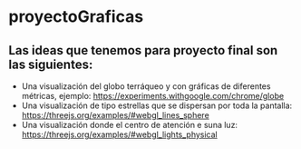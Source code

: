# proyectoGraficas

## Las ideas que tenemos para proyecto final son las siguientes:

* Una visualización del globo terráqueo y con gráficas de diferentes métricas, ejemplo: https://experiments.withgoogle.com/chrome/globe
* Una visualización de tipo estrellas que se dispersan por toda la pantalla: https://threejs.org/examples/#webgl_lines_sphere
* Una visualización donde el centro de atención e suna luz: https://threejs.org/examples/#webgl_lights_physical
